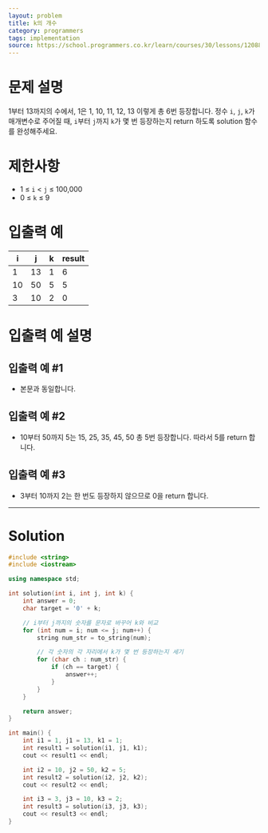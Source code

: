 ```yaml
---
layout: problem
title: k의 개수
category: programmers
tags: implementation
source: https://school.programmers.co.kr/learn/courses/30/lessons/120887
---
```


# 문제 설명

1부터 13까지의 수에서, 1은 1, 10, 11, 12, 13 이렇게 총 6번 등장합니다. 정수 `i`, `j`, `k`가 매개변수로 주어질 때, `i`부터 `j`까지 `k`가 몇 번 등장하는지 return 하도록 solution 함수를 완성해주세요.

# 제한사항

- 1 ≤ `i` < `j` ≤ 100,000
- 0 ≤ `k` ≤ 9

# 입출력 예

| i | j | k | result |
| --- | --- | --- | --- |
| 1 | 13 | 1 | 6 |
| 10 | 50 | 5 | 5 |
| 3 | 10 | 2 | 0 |

# 입출력 예 설명

## 입출력 예 #1

- 본문과 동일합니다.

## 입출력 예 #2

- 10부터 50까지 5는 15, 25, 35, 45, 50 총 5번 등장합니다. 따라서 5를 return 합니다.

## 입출력 예 #3

- 3부터 10까지 2는 한 번도 등장하지 않으므로 0을 return 합니다.

---

# Solution

```cpp
#include <string>
#include <iostream>

using namespace std;

int solution(int i, int j, int k) {
    int answer = 0;
    char target = '0' + k;

    // i부터 j까지의 숫자를 문자로 바꾸어 k와 비교
    for (int num = i; num <= j; num++) {
        string num_str = to_string(num);

        // 각 숫자의 각 자리에서 k가 몇 번 등장하는지 세기
        for (char ch : num_str) {
            if (ch == target) {
                answer++;
            }
        }
    }

    return answer;
}

int main() {
    int i1 = 1, j1 = 13, k1 = 1;
    int result1 = solution(i1, j1, k1);
    cout << result1 << endl;

    int i2 = 10, j2 = 50, k2 = 5;
    int result2 = solution(i2, j2, k2);
    cout << result2 << endl;

    int i3 = 3, j3 = 10, k3 = 2;
    int result3 = solution(i3, j3, k3);
    cout << result3 << endl;
}
```
